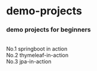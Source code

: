 # demo-projects
<h3><strong>demo projects for  beginners</strong></h3><br/>
No.1 springboot in action<br/>
No.2 thymeleaf-in-action<br/>
No.3 jpa-in-action<br/>


